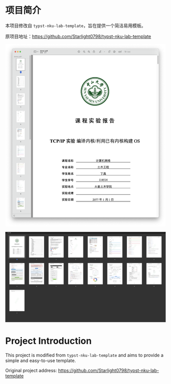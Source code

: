 # 项目简介

本项目修改自 `typst-nku-lab-template`，旨在提供一个简洁易用模板。

原项目地址：https://github.com/Starlight0798/typst-nku-lab-template

![demo](./img/demo.png)

![demo2](./img/demo2.png)

# Project Introduction

This project is modified from `typst-nku-lab-template` and aims to provide a simple and easy-to-use template.

Original project address: https://github.com/Starlight0798/typst-nku-lab-template
